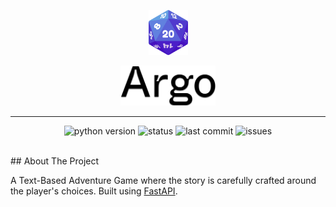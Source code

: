 <p align="center"><img width=12.5% src="assets/argo-logo.png"></p>
<p align="center"><img width=30% src="assets/argo-text.png"></p>


---


<p align="center">
  <img alt="python version" src="https://img.shields.io/badge/Python-3.8%2B-blue">
  <img alt="status" src="https://img.shields.io/badge/Status-Development-red">
  <img alt="last commit" src="https://img.shields.io/github/last-commit/SEG31-APPDEVCS-Term3-AY20-21/Argo?label=Last%20Commit">
  <img alt="issues" src="https://img.shields.io/github/issues/SEG31-APPDEVCS-Term3-AY20-21/Argo?color=orange&label=Issues">
</p>
<br>
<!-- ABOUT THE PROJECT -->
## About The Project

A Text-Based Adventure Game where the story is carefully crafted around the player's choices. Built using [FastAPI](https://fastapi.tiangolo.com/). 
